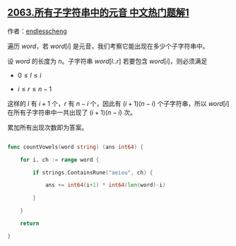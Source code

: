 ## [2063.所有子字符串中的元音 中文热门题解1](https://leetcode.cn/problems/vowels-of-all-substrings/solutions/100000/dan-du-ji-suan-mei-ge-yuan-yin-de-chu-xi-eyjf)

作者：[endlesscheng](https://leetcode.cn/u/endlesscheng)

遍历 $\textit{word}$，若 $\textit{word}[i]$ 是元音，我们考察它能出现在多少个子字符串中。

设 $\textit{word}$ 的长度为 $n$。子字符串 $\textit{word}[l..r]$ 若要包含 $\textit{word}[i]$，则必须满足

- $0\le l\le i$
- $i\le r\le n-1$

这样的 $l$ 有 $i+1$ 个，$r$ 有 $n-i$ 个，因此有 $(i+1)(n-i)$ 个子字符串，所以 $\textit{word}[i]$ 在所有子字符串中一共出现了 $(i+1)(n-i)$ 次。

累加所有出现次数即为答案。

```go
func countVowels(word string) (ans int64) {
	for i, ch := range word {
		if strings.ContainsRune("aeiou", ch) {
			ans += int64(i+1) * int64(len(word)-i)
		}
	}
	return
}
```